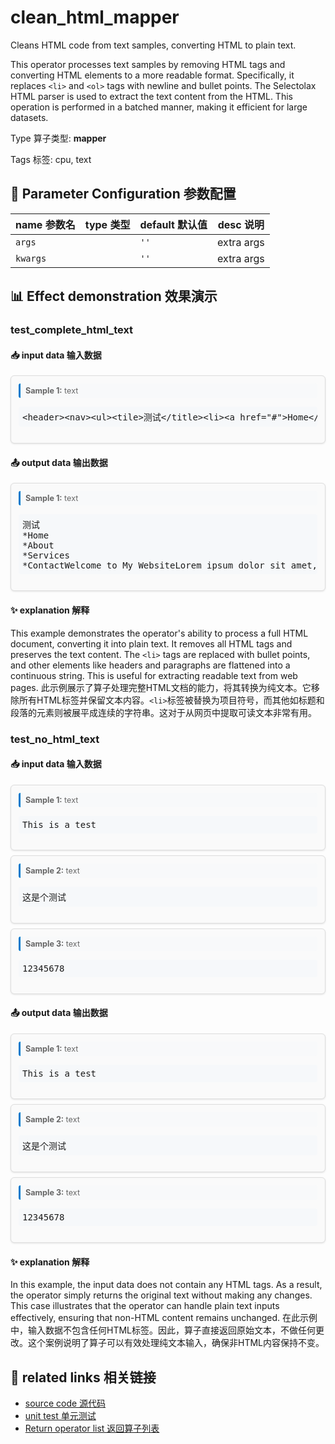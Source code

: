 # clean_html_mapper

Cleans HTML code from text samples, converting HTML to plain text.

This operator processes text samples by removing HTML tags and converting HTML elements
to a more readable format. Specifically, it replaces `<li>` and `<ol>` tags with newline
and bullet points. The Selectolax HTML parser is used to extract the text content from
the HTML. This operation is performed in a batched manner, making it efficient for large
datasets.

Type 算子类型: **mapper**

Tags 标签: cpu, text

## 🔧 Parameter Configuration 参数配置
| name 参数名 | type 类型 | default 默认值 | desc 说明 |
|--------|------|--------|------|
| `args` |  | `''` | extra args |
| `kwargs` |  | `''` | extra args |

## 📊 Effect demonstration 效果演示
### test_complete_html_text

#### 📥 input data 输入数据
<div class="sample-card" style="border:1px solid #ddd; padding:12px; margin:8px 0; border-radius:6px; background:#fafafa; box-shadow:0 1px 3px rgba(0,0,0,0.1);"><div class="sample-header" style="background:#f8f9fa; padding:4px 8px; margin-bottom:6px; border-radius:3px; font-size:0.9em; color:#666; border-left:3px solid #007acc;"><strong>Sample 1:</strong> text</div><pre style="padding:6px; background:#f6f8fa; border-radius:4px; overflow-x:auto; white-space:pre; word-wrap:normal;">&lt;header&gt;&lt;nav&gt;&lt;ul&gt;&lt;tile&gt;测试&lt;/title&gt;&lt;li&gt;&lt;a href=&quot;#&quot;&gt;Home&lt;/a&gt;&lt;/li&gt;&lt;li&gt;&lt;a href=&quot;#&quot;&gt;About&lt;/a&gt;&lt;/li&gt;&lt;li&gt;&lt;a href=&quot;#&quot;&gt;Services&lt;/a&gt;&lt;/li&gt;&lt;li&gt;&lt;a href=&quot;#&quot;&gt;Contact&lt;/a&gt;&lt;/li&gt;&lt;/ul&gt;&lt;/nav&gt;&lt;/header&gt;&lt;main&gt;&lt;h1&gt;Welcome to My Website&lt;/h1&gt;&lt;p&gt;Lorem ipsum dolor sit amet, consectetur adipiscing elit.&lt;button&gt;Learn More&lt;/button&gt;&lt;/main&gt;&lt;footer&gt;&lt;p&gt;&amp;copy; 2021 My Website. All Rights Reserved.&lt;/p&gt;&lt;/footer&gt;</pre></div>

#### 📤 output data 输出数据
<div class="sample-card" style="border:1px solid #ddd; padding:12px; margin:8px 0; border-radius:6px; background:#fafafa; box-shadow:0 1px 3px rgba(0,0,0,0.1);"><div class="sample-header" style="background:#f8f9fa; padding:4px 8px; margin-bottom:6px; border-radius:3px; font-size:0.9em; color:#666; border-left:3px solid #007acc;"><strong>Sample 1:</strong> text</div><pre style="padding:6px; background:#f6f8fa; border-radius:4px; overflow-x:auto; white-space:pre; word-wrap:normal;">测试
*Home
*About
*Services
*ContactWelcome to My WebsiteLorem ipsum dolor sit amet, consectetur adipiscing elit.Learn More© 2021 My Website. All Rights Reserved.</pre></div>

#### ✨ explanation 解释
This example demonstrates the operator's ability to process a full HTML document, converting it into plain text. It removes all HTML tags and preserves the text content. The `<li>` tags are replaced with bullet points, and other elements like headers and paragraphs are flattened into a continuous string. This is useful for extracting readable text from web pages.
此示例展示了算子处理完整HTML文档的能力，将其转换为纯文本。它移除所有HTML标签并保留文本内容。`<li>`标签被替换为项目符号，而其他如标题和段落的元素则被展平成连续的字符串。这对于从网页中提取可读文本非常有用。

### test_no_html_text

#### 📥 input data 输入数据
<div class="sample-card" style="border:1px solid #ddd; padding:12px; margin:8px 0; border-radius:6px; background:#fafafa; box-shadow:0 1px 3px rgba(0,0,0,0.1);"><div class="sample-header" style="background:#f8f9fa; padding:4px 8px; margin-bottom:6px; border-radius:3px; font-size:0.9em; color:#666; border-left:3px solid #007acc;"><strong>Sample 1:</strong> text</div><pre style="padding:6px; background:#f6f8fa; border-radius:4px; overflow-x:auto; white-space:pre; word-wrap:normal;">This is a test</pre></div><div class="sample-card" style="border:1px solid #ddd; padding:12px; margin:8px 0; border-radius:6px; background:#fafafa; box-shadow:0 1px 3px rgba(0,0,0,0.1);"><div class="sample-header" style="background:#f8f9fa; padding:4px 8px; margin-bottom:6px; border-radius:3px; font-size:0.9em; color:#666; border-left:3px solid #007acc;"><strong>Sample 2:</strong> text</div><pre style="padding:6px; background:#f6f8fa; border-radius:4px; overflow-x:auto; white-space:pre; word-wrap:normal;">这是个测试</pre></div><div class="sample-card" style="border:1px solid #ddd; padding:12px; margin:8px 0; border-radius:6px; background:#fafafa; box-shadow:0 1px 3px rgba(0,0,0,0.1);"><div class="sample-header" style="background:#f8f9fa; padding:4px 8px; margin-bottom:6px; border-radius:3px; font-size:0.9em; color:#666; border-left:3px solid #007acc;"><strong>Sample 3:</strong> text</div><pre style="padding:6px; background:#f6f8fa; border-radius:4px; overflow-x:auto; white-space:pre; word-wrap:normal;">12345678</pre></div>

#### 📤 output data 输出数据
<div class="sample-card" style="border:1px solid #ddd; padding:12px; margin:8px 0; border-radius:6px; background:#fafafa; box-shadow:0 1px 3px rgba(0,0,0,0.1);"><div class="sample-header" style="background:#f8f9fa; padding:4px 8px; margin-bottom:6px; border-radius:3px; font-size:0.9em; color:#666; border-left:3px solid #007acc;"><strong>Sample 1:</strong> text</div><pre style="padding:6px; background:#f6f8fa; border-radius:4px; overflow-x:auto; white-space:pre; word-wrap:normal;">This is a test</pre></div><div class="sample-card" style="border:1px solid #ddd; padding:12px; margin:8px 0; border-radius:6px; background:#fafafa; box-shadow:0 1px 3px rgba(0,0,0,0.1);"><div class="sample-header" style="background:#f8f9fa; padding:4px 8px; margin-bottom:6px; border-radius:3px; font-size:0.9em; color:#666; border-left:3px solid #007acc;"><strong>Sample 2:</strong> text</div><pre style="padding:6px; background:#f6f8fa; border-radius:4px; overflow-x:auto; white-space:pre; word-wrap:normal;">这是个测试</pre></div><div class="sample-card" style="border:1px solid #ddd; padding:12px; margin:8px 0; border-radius:6px; background:#fafafa; box-shadow:0 1px 3px rgba(0,0,0,0.1);"><div class="sample-header" style="background:#f8f9fa; padding:4px 8px; margin-bottom:6px; border-radius:3px; font-size:0.9em; color:#666; border-left:3px solid #007acc;"><strong>Sample 3:</strong> text</div><pre style="padding:6px; background:#f6f8fa; border-radius:4px; overflow-x:auto; white-space:pre; word-wrap:normal;">12345678</pre></div>

#### ✨ explanation 解释
In this example, the input data does not contain any HTML tags. As a result, the operator simply returns the original text without making any changes. This case illustrates that the operator can handle plain text inputs effectively, ensuring that non-HTML content remains unchanged.
在此示例中，输入数据不包含任何HTML标签。因此，算子直接返回原始文本，不做任何更改。这个案例说明了算子可以有效处理纯文本输入，确保非HTML内容保持不变。


## 🔗 related links 相关链接
- [source code 源代码](../../../data_juicer/ops/mapper/clean_html_mapper.py)
- [unit test 单元测试](../../../tests/ops/mapper/test_clean_html_mapper.py)
- [Return operator list 返回算子列表](../../Operators.md)